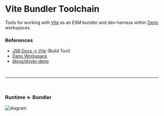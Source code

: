 # Vite Bundler Toolchain

Tools for working with [Vite](https://vitejs.dev/) as an ESM bundler and dev-harness within [Deno](https://docs.deno.com/) workspaces.

### References

- [JSR Docs → Vite](https://jsr.io/docs/with/vite) (Build Tool)
- [Deno Workspace](https://docs.deno.com/runtime/fundamentals/workspaces/)
- [@sys/driver-deno](https://jsr.io/@sys/driver-deno) 


<p>&nbsp;<p>

---

<p>&nbsp;<p>

### Runtime ← Bundler

![diagram](https://wrpcd.net/cdn-cgi/imagedelivery/BXluQx4ige9GuW0Ia56BHw/a720851d-97c8-4feb-439c-6e4a41be6b00/original)

